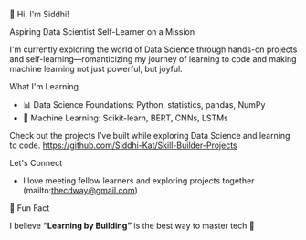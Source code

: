 👋 Hi, I'm Siddhi!

Aspiring Data Scientist  Self-Learner on a Mission

I'm currently exploring the world of Data Science through hands-on projects and self-learning—romanticizing my journey of learning to code and making machine learning not just powerful, but joyful.

 What I'm Learning
- 📊 Data Science Foundations: Python, statistics, pandas, NumPy
- 🤖 Machine Learning: Scikit-learn, BERT, CNNs, LSTMs

Check out the projects I’ve built while exploring Data Science and learning to code.
https://github.com/Siddhi-Kat/Skill-Builder-Projects

 Let's Connect
- I love meeting fellow learners and exploring projects together
  (mailto:thecdway@gmail.com)  


🌟 Fun Fact

I believe **“Learning by Building”** is the best way to master tech 🚀


<!--
**Siddhi-Kat/Siddhi-Kat** is a ✨ _special_ ✨ repository because its `README.md` (this file) appears on your GitHub profile.

Here are some ideas to get you started:

- 🔭 I’m currently working on ...
- 🌱 I’m currently learning ...
- 👯 I’m looking to collaborate on ...
- 🤔 I’m looking for help with ...
- 💬 Ask me about ...
- 📫 How to reach me: ...
- 😄 Pronouns: ...
- ⚡ Fun fact: ...
-->
